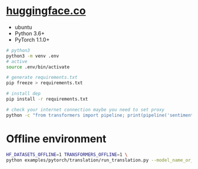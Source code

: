 # [huggingface.co](https://huggingface.co/)

* ubuntu 
* Python 3.6+
* PyTorch 1.1.0+


```bash
# python3 
python3 -m venv .env
# active
source .env/bin/activate

# generate requirements.txt
pip freeze > requirements.txt

# install dep
pip install -r requirements.txt

# check your internet connection maybe you need to set proxy
python -c "from transformers import pipeline; print(pipeline('sentiment-analysis')('we love you'))"

```

# Offline environment
```bash
HF_DATASETS_OFFLINE=1 TRANSFORMERS_OFFLINE=1 \
python examples/pytorch/translation/run_translation.py --model_name_or_path google-t5/t5-small --dataset_name wmt16 --dataset_config ro-en ...
```